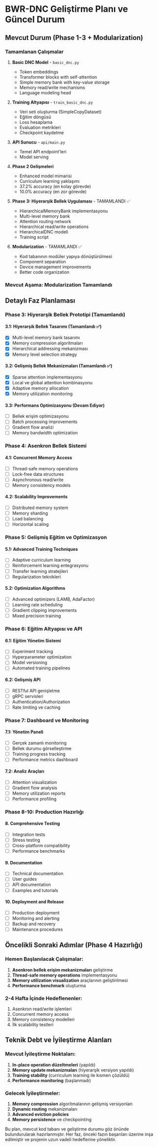 # BWR-DNC Geliştirme Planı ve Güncel Durum

## Mevcut Durum (Phase 1-3 + Modularization)

### Tamamlanan Çalışmalar
1. **Basic DNC Model** - `basic_dnc.py`
   - Token embeddings
   - Transformer blocks with self-attention
   - Simple memory bank with key-value storage
   - Memory read/write mechanisms
   - Language modeling head

2. **Training Altyapısı** - `train_basic_dnc.py`
   - Veri seti oluşturma (SimpleCopyDataset)
   - Eğitim döngüsü
   - Loss hesaplama
   - Evaluation metrikleri
   - Checkpoint kaydetme

3. **API Sunucu** - `api/main.py`
   - Temel API endpoint'leri
   - Model serving

4. **Phase 2 Gelişmeleri**
   - Enhanced model mimarisi
   - Curriculum learning yaklaşımı
   - 37.2% accuracy (en kolay görevde)
   - 10.0% accuracy (en zor görevde)

5. **Phase 3: Hiyerarşik Bellek Uygulaması** - TAMAMLANDI ✅
   - HierarchicalMemoryBank implementasyonu
   - Multi-level memory bank
   - Attention routing network
   - Hierarchical read/write operations
   - HierarchicalDNC modeli
   - Training script

6. **Modularization** - TAMAMLANDI ✅
   - Kod tabanının modüler yapıya dönüştürülmesi
   - Component separation
   - Device management improvements
   - Better code organization

### Mevcut Aşama: Modularization Tamamlandı

## Detaylı Faz Planlaması

### Phase 3: Hiyerarşik Bellek Prototipi (Tamamlandı)

#### 3.1: Hiyerarşik Bellek Tasarımı (Tamamlandı ✅)
- [x] Multi-level memory bank tasarımı
- [x] Memory compression algoritmaları
- [x] Hierarchical addressing mekanizması
- [x] Memory level selection strategy

#### 3.2: Gelişmiş Bellek Mekanizmaları (Tamamlandı ✅)
- [x] Sparse attention implementasyonu
- [x] Local ve global attention kombinasyonu
- [x] Adaptive memory allocation
- [x] Memory utilization monitoring

#### 3.3: Performans Optimizasyonu (Devam Ediyor)
- [ ] Bellek erişim optimizasyonu
- [ ] Batch processing improvements
- [ ] Gradient flow analizi
- [ ] Memory bandwidth optimization

### Phase 4: Asenkron Bellek Sistemi

#### 4.1: Concurrent Memory Access
- [ ] Thread-safe memory operations
- [ ] Lock-free data structures
- [ ] Asynchronous read/write
- [ ] Memory consistency models

#### 4.2: Scalability Improvements
- [ ] Distributed memory system
- [ ] Memory sharding
- [ ] Load balancing
- [ ] Horizontal scaling

### Phase 5: Gelişmiş Eğitim ve Optimizasyon

#### 5.1: Advanced Training Techniques
- [ ] Adaptive curriculum learning
- [ ] Reinforcement learning entegrasyonu
- [ ] Transfer learning stratejileri
- [ ] Regularization teknikleri

#### 5.2: Optimization Algorithms
- [ ] Advanced optimizers (LAMB, AdaFactor)
- [ ] Learning rate scheduling
- [ ] Gradient clipping improvements
- [ ] Mixed precision training

### Phase 6: Eğitim Altyapısı ve API

#### 6.1: Eğitim Yönetim Sistemi
- [ ] Experiment tracking
- [ ] Hyperparameter optimization
- [ ] Model versioning
- [ ] Automated training pipelines

#### 6.2: Gelişmiş API
- [ ] RESTful API genişletme
- [ ] gRPC servisleri
- [ ] Authentication/Authorization
- [ ] Rate limiting ve caching

### Phase 7: Dashboard ve Monitoring

#### 7.1: Yönetim Paneli
- [ ] Gerçek zamanlı monitoring
- [ ] Bellek durumu görselleştirme
- [ ] Training progress tracking
- [ ] Performance metrics dashboard

#### 7.2: Analiz Araçları
- [ ] Attention visualization
- [ ] Gradient flow analysis
- [ ] Memory utilization reports
- [ ] Performance profiling

### Phase 8-10: Production Hazırlığı

#### 8. Comprehensive Testing
- [ ] Integration tests
- [ ] Stress testing
- [ ] Cross-platform compatibility
- [ ] Performance benchmarks

#### 9. Documentation
- [ ] Technical documentation
- [ ] User guides
- [ ] API documentation
- [ ] Examples and tutorials

#### 10. Deployment and Release
- [ ] Production deployment
- [ ] Monitoring and alerting
- [ ] Backup and recovery
- [ ] Maintenance procedures

## Öncelikli Sonraki Adımlar (Phase 4 Hazırlığı)

### Hemen Başlanılacak Çalışmalar:
1. **Asenkron bellek erişim mekanizmaları** geliştirme
2. **Thread-safe memory operations** implementasyonu
3. **Memory utilization visualization** araçlarının geliştirilmesi
4. **Performance benchmark** oluşturma

### 2-4 Hafta İçinde Hedeflenenler:
1. Asenkron read/write işlemleri
2. Concurrent memory access
3. Memory consistency modelleri
4. İlk scalability testleri

## Teknik Debt ve İyileştirme Alanları

### Mevcut İyileştirme Noktaları:
1. **In-place operation düzeltmeleri** (yapıldı)
2. **Memory update mekanizmaları** (hiyerarşik versiyon yapıldı)
3. **Training stability** (curriculum learning ile kısmen çözüldü)
4. **Performance monitoring** (başlanmadı)

### Gelecek İyileştirmeler:
1. **Memory compression** algoritmalarının gelişmiş versiyonları
2. **Dynamic routing** mekanizmaları
3. **Advanced eviction policies**
4. **Memory persistence** ve checkpointing

Bu plan, mevcut kod tabanı ve geliştirme durumu göz önünde bulundurularak hazırlanmıştır. Her faz, önceki fazın başarıları üzerine inşa edilmiştir ve projenin uzun vadeli hedeflerine yöneliktir.